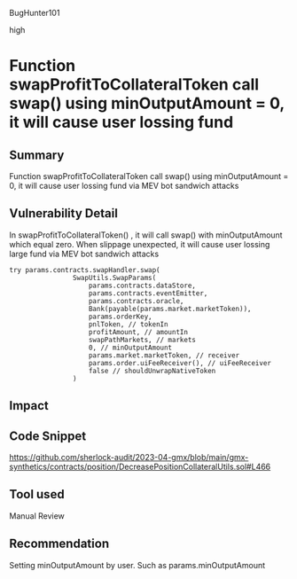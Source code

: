 BugHunter101

high

# Function swapProfitToCollateralToken call swap() using minOutputAmount = 0, it will cause user lossing fund

## Summary

Function swapProfitToCollateralToken call swap() using minOutputAmount = 0, it will cause user lossing fund via MEV bot sandwich attacks

## Vulnerability Detail

In swapProfitToCollateralToken() , it will call swap() with minOutputAmount which equal zero. When slippage unexpected, it will cause user lossing large fund via MEV bot sandwich attacks

```solidity
try params.contracts.swapHandler.swap(
                SwapUtils.SwapParams(
                    params.contracts.dataStore,
                    params.contracts.eventEmitter,
                    params.contracts.oracle,
                    Bank(payable(params.market.marketToken)),
                    params.orderKey,
                    pnlToken, // tokenIn
                    profitAmount, // amountIn
                    swapPathMarkets, // markets
                    0, // minOutputAmount
                    params.market.marketToken, // receiver
                    params.order.uiFeeReceiver(), // uiFeeReceiver
                    false // shouldUnwrapNativeToken
                )
```


## Impact

## Code Snippet

https://github.com/sherlock-audit/2023-04-gmx/blob/main/gmx-synthetics/contracts/position/DecreasePositionCollateralUtils.sol#L466

## Tool used

Manual Review

## Recommendation

Setting minOutputAmount by user. Such as params.minOutputAmount